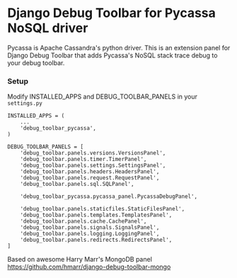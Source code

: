 # Django Debug Toolbar for Pycassa NoSQL driver
Pycassa is Apache Cassandra's python driver. This is an extension panel for Django Debug Toolbar that adds Pycassa's NoSQL stack trace debug to your debug toolbar.

### Setup
Modify INSTALLED_APPS and DEBUG_TOOLBAR_PANELS in your `settings.py` 

```
INSTALLED_APPS = (
    ...
    'debug_toolbar_pycassa',
)
```

```
DEBUG_TOOLBAR_PANELS = [
    'debug_toolbar.panels.versions.VersionsPanel',
    'debug_toolbar.panels.timer.TimerPanel',
    'debug_toolbar.panels.settings.SettingsPanel',
    'debug_toolbar.panels.headers.HeadersPanel',
    'debug_toolbar.panels.request.RequestPanel',
    'debug_toolbar.panels.sql.SQLPanel',
    
    'debug_toolbar_pycassa.pycassa_panel.PycassaDebugPanel',
    
    'debug_toolbar.panels.staticfiles.StaticFilesPanel',
    'debug_toolbar.panels.templates.TemplatesPanel',
    'debug_toolbar.panels.cache.CachePanel',
    'debug_toolbar.panels.signals.SignalsPanel',
    'debug_toolbar.panels.logging.LoggingPanel',
    'debug_toolbar.panels.redirects.RedirectsPanel',
]
```

Based on awesome Harry Marr's MongoDB panel
https://github.com/hmarr/django-debug-toolbar-mongo